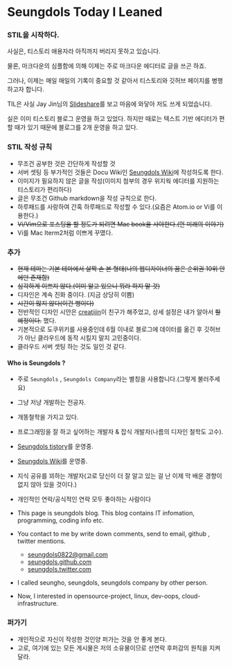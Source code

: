 
# Seungdols Today I Leaned


### STIL을 시작하다.

사실은, 티스토리 애용자라 아직까지 버리지 못하고 있습니다.

물론, 마크다운의 심플함에 의해 이제는 주로 마크다운 에디터로 글을 쓰곤 하죠.

그러나, 이제는 매일 매일의 기록이 중요할 것 같아서 티스토리와 깃허브 페이지를 병행하고자 합니다.

TIL은 사실 Jay Jin님의 [Slideshare](http://www.slideshare.net/jayjin0427/ss-61315271)를 보고 마음에 와닿아 저도 쓰게 되었습니다.

실은 이미 티스토리 블로그 운영을 하고 있었다. 하지만 때로는 텍스트 기반 에디터가 편할 때가 있기 때문에 블로그를 2개 운영을 하고 있다.

### STIL 작성 규칙

- 무조건 공부한 것은 간단하게 작성할 것
- 서버 셋팅 등 부가적인 것들은 Docu Wiki인 [Seungdols Wiki](http://seungdols.com)에 작성하도록 한다.
- 이미지가 필요하지 않은 글을 작성(이미지 첨부의 경우 위지웍 에디터를 지원하는 티스토리가 편리하다)
- 글은 무조건 Github markdown을 작성 규칙으로 한다.
- 하루패드를 사랑하여 간혹 하루패드로 작성할 수 있다.(요즘은 Atom.io or Vi를 이용한다.)
- ~~Vi/Vim으로 포스팅을 할 정도가 되려면 Mac book을 사야한다.(먼 미래의 이야기)~~
- Vi를 Mac Iterm2처럼 이쁘게 꾸몄다.

### 추가

- ~~현재 테마는 기본 테마에서 살짝 손 본 형태(나의 웹디자이너의 꿈은 순위권 10위 안에만 존재함)~~
- ~~심각하게 이쁘지 않다.(이미 알고 있으니 뭐라 하지 말 것)~~
- 디자인은 계속 진화 중이다. (지금 상당히 이쁨)
- ~~시간이 많지 않다(이건 뻥이다)~~
- 전반적인 디자인 시안은 [creatijin](http://creatijin.tistory.com)이 친구가 해주었고, 상세 설정은 내가 알아서 ~~할 예정이다.~~ 했다.
- 기본적으로 도쿠위키를 사용중인데 6월 이내로 블로그에 데이터를 옮긴 후 깃허브가 아닌 클라우드에 동작 시킬지 말지 고민중이다.
- 클라우드 서버 셋팅 하는 것도 일인 것 같다.


#### Who is Seungdols ?

- 주로 `Seungdols` , `Seungdols Company`라는 별칭을 사용합니다.(그렇게 불러주세요)
- 그냥 저냥 개발하는 전공자.
- 개똥철학을 가지고 있다.
- 프로그래밍을 잘 하고 싶어하는 개발자 & 잡식 개발자(나름의 디자인 철학도 고수).
- [Seungdols tistory](http://seungdols.tistory.com)를 운영중.
- [Seungdols Wiki](http://seungdols.com/start)를 운영중.
- 지식 공유를 꾀하는 개발자(고로 당신이 더 잘 알고 있는 걸 난 이제 막 배운 경향이 없지 않아 있을 것이다.)
- 개인적인 연락/공식적인 연락 모두 좋아하는 사람이다
- This page is seungdols blog. This blog contains IT infomation, programming, coding info etc.

- You contact to me by write down comments, send to email, github , twitter mentions.
    - [seungdols0822@gmail.com](seungdols0822@gmail.com)
    - [seungdols.github.com](http://seungdols.github.com)
    - [seungdols.twitter.com](http://seungdols.twitter.com)
- I called seungho, seungdols, seungdols company by other person.

- Now, I interested in opensource-project, linux, dev-oops, cloud-infrastructure.

### 퍼가기

- 개인적으로 자신이 작성한 것인양 퍼가는 것을 안 좋게 본다.
- 고로, 여기에 있는 모든 게시물은 저의 소유물이므로 선연락 후퍼감의 원칙을 지켜달라.
